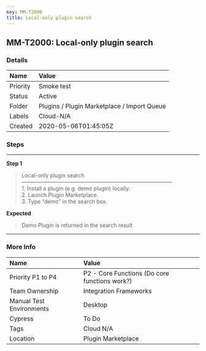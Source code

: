 ```yaml
---
key: MM-T2000
title: Local-only plugin search
---
```


## MM-T2000: Local-only plugin search

### Details

| Name     | Value                                       |
| :------- | :------------------------------------------ |
| Priority | Smoke test                                  |
| Status   | Active                                      |
| Folder   | Plugins / Plugin Marketplace / Import Queue |
| Labels   | Cloud-N/A                                   |
| Created  | 2020-05-06T01:45:05Z                        |

### Steps

<hr/>

**Step 1**

> <article>Local-only plugin search<br />&mdash;&mdash;&mdash;&mdash;&mdash;&mdash;&mdash;&mdash;&mdash;&mdash;&mdash;&mdash;&mdash;&mdash;&mdash;&mdash;&mdash;&mdash;&mdash;&mdash;&mdash;&mdash;&mdash;&mdash;&mdash;&mdash;&mdash;&mdash;<br />1. Install a plugin (e.g. demo plugin) locally.<br />2. Launch Plugin Marketplace.<br />3. Type &ldquo;demo&rdquo; in the search box.</article>

**Expected**

> <article>Demo Plugin is returned in the search result</article>

<hr/>

### More Info

| Name                     | Value                                         |
| :----------------------- | :-------------------------------------------- |
| Priority P1 to P4        | P2 - Core Functions (Do core functions work?) |
| Team Ownership           | Integration Frameworks                        |
| Manual Test Environments | Desktop                                       |
| Cypress                  | To Do                                         |
| Tags                     | Cloud N/A                                     |
| Location                 | Plugin Marketplace                            |
